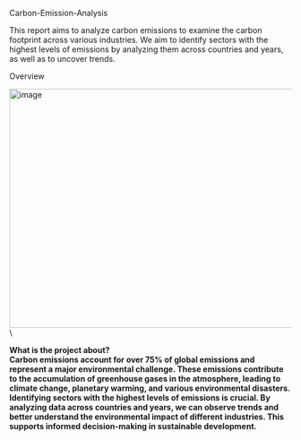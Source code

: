Carbon-Emission-Analysis

This report aims to analyze carbon emissions to examine the carbon footprint across various industries. We aim to identify sectors with the highest levels of emissions by analyzing them across countries and years, as well as to uncover trends.

Overview

<img width="640" height="427" alt="image" src="https://github.com/user-attachments/assets/d9a52d41-013e-4111-b000-fe0f832b34f1" />\

<b>What is the project about? <b>\
Carbon emissions account for over 75% of global emissions and represent a major environmental challenge. These emissions contribute to the accumulation of greenhouse gases in the atmosphere, leading to climate change, planetary warming, and various environmental disasters. Identifying sectors with the highest levels of emissions is crucial. By analyzing data across countries and years, we can observe trends and better understand the environmental impact of different industries. This supports informed decision-making in sustainable development.
